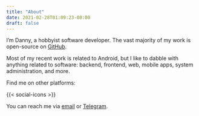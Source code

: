 ```yaml
---
title: "About"
date: 2021-02-28T01:09:23-08:00
draft: false
---
```


I’m Danny, a hobbyist software developer. The vast majority of my work is open-source on [GitHub](https://github.com/kdrag0n).

Most of my recent work is related to Android, but I like to dabble with anything related to software: backend, frontend, web, mobile apps, system administration, and more.

Find me on other platforms:

{{< social-icons >}}

You can reach me via [email](mailto:hi+webabout@kdrag0n.dev) or [Telegram](https://t.me/kdrag0n).
